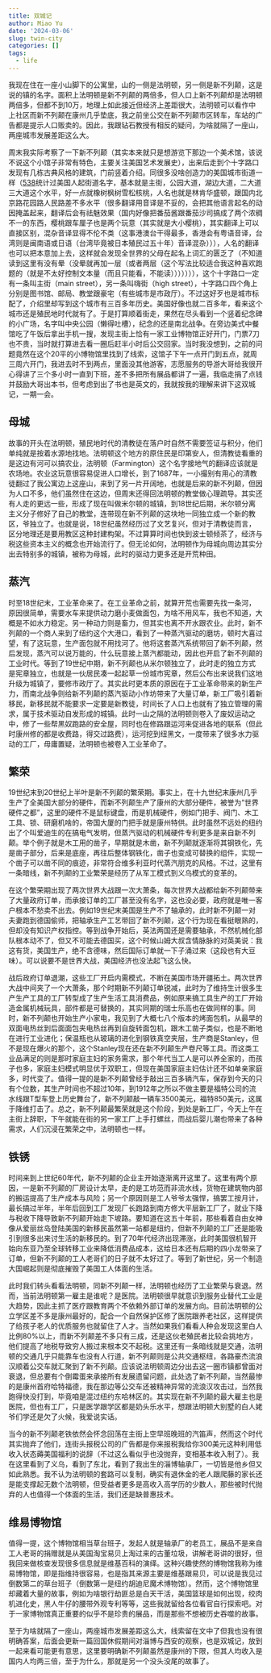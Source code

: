 ```yaml
---
title: 双城记
author: Miao Yu
date: '2024-03-06'
slug: twin-city
categories: []
tags:
  - life
---
```

我现在住在一座小山脚下的公寓里，山的一侧是法明顿，另一侧是新不列颠，这是说的镇的名字。面积上法明顿是新不列颠的两倍多，但人口上新不列颠却是法明顿两倍多，但都不到10万，地理上如此接近但经济上差距很大，法明顿可以看作中上社区而新不列颠在康州几乎垫底，我之前坐公交在新不列颠市区转车，车站的广告都是提示人口贩卖的。因此，我跟钻石教授有相反的疑问，为啥就隔了一座山，两座城市发展差距这么大。

周末我实际考察了一下新不列颠（其实本来就只是想游览下那边一个美术馆，该说不说这个小馆子非常有特色，主要关注美国艺术发展史），出来后走到个十字路口发现有几栋古典风格的建筑，门前竖着介绍。同很多没啥创造力的美国城市街道一样（[538](https://fivethirtyeight.com/features/whats-the-most-common-street-name-in-america/)统计过美国人起街道名字，基本就是主街，公园大道，湖边大道，二大道三大道这个水平，好一点就橡树枫树雪松核桃，人名也就是林肯华盛顿，跟国内北京路花园路人民路差不多水平（很多翻译用音译是不妥的，会把其他语言起名的动因掩盖起来，翻译后会有祛魅效果（国内好像把番茄酱跟番茄沙司搞成了两个浓稠不一的东西，樱桃跟车厘子也是两个玩意（其实就是大小樱桃），其实翻译上可以直接区别，混杂音译显得不伦不类（这事港澳台干得最多，香港会有粤语音译，台湾则是闽南语或日语（台湾毕竟被日本殖民过五十年）音译混杂））），人名的翻译也可以把本意加上去，这样就会发现全世界的父母在起名上词汇的匮乏了（不知道读到这里有没有晕（没晕就再加一层（或者两层（这个写法比较适合我这种喜欢跑题的（就是不太好控制文本量（而且只能看，不能读））））））），这个十字路口一定有一条叫主街（main street），另一条叫嗨街（high street），十字路口四个角上分别是图书馆、邮局、教堂跟豪宅（有些城市是市政厅）。不过这好歹也是城市标配了，介绍里却写到这个城市有三百多年历史。美国好像也就二百多年，看来这个城市还是殖民地时代就有了。于是打算顺着街走，果然在尽头看到一个竖着纪念碑的小广场，名字叫中央公园（懒得吐槽），纪念的还是南北战争。在旁边美式中餐馆吃了午饭后拿出手机一搜，发现主街上恰有一家工业博物馆正好开门，门票7刀也不贵，当时就打算进去看一圈后赶半小时后公交回家。当时我没想到，之前的问题竟然在这个20平的小博物馆里找到了线索，这馆子下午一点开门到五点，就周三周六开门，我进去时不到两点，里面没其他游客，志愿服务的导游大哥给我很开心得讲了三个多小时一直到下班，差不多把所有展品都讲了一遍，我临走捐了点钱并鼓励大哥出本书，但考虑到出了书也是英文的，我就按我的理解来讲下这双城记，一期一会。

## 母城

故事的开头在法明顿，殖民地时代的清教徒在落户时自然不需要签证与积分，他们单纯就是按着水源地找地。法明顿这个地方的原住民是印第安人，但清教徒看重的是这边有河可以搞农业，法明顿（Farmington）这个名字接地气的翻译应该就是农场地。农业这玩意很容易促进人口增长，到了1687年，一小撮别有用心的清教徒翻过了我公寓边上这座山，来到了另一片开阔地，也就是后来的新不列颠，但因为人口不多，他们虽然住在这边，但周末还得回法明顿的教堂做心理疏导。其实还有人走的更远一些，形成了现在叫做米尔顿的城镇，到18世纪后期，米尔顿分离主义分子修好了自己的教堂，连带现在新不列颠的这块地一同独立成一个新的教区，爷独立了。也就是说，18世纪虽然经历过了文艺复兴，但对于清教徒而言，区分地理还是要用教区这种封建构架。不过算算时间也快到波士顿倾茶了，经济与税这些资本主义的概念也开始流行了。但无论如何，法明顿作为母城向周边其实分出去特别多的城镇，被称为母城，此时的驱动力更多还是开荒种田。

## 蒸汽

时至18世纪末，工业革命来了。在工业革命之前，就算开荒也需要先找一条河，原因很简单，需要水车来提供动力磨小麦做面包，为啥不用风车，我也不知道，大概是不如水力稳定。另一种动力则是畜力，但其实也离不开水跟农业。此时，新不列颠的一个商人来到了纽约这个大港口，看到了一种蒸汽驱动的磨坊，顿时大喜过望，有了这玩意，生产面包就不用找河了。他将这套蒸汽系统带回了新不列颠，然后发现，蒸汽可以说万能的，什么玩意接上蒸汽都能动，因此也开启了新不列颠的工业时代。等到了19世纪中期，新不列颠也从米尔顿独立了，此时走的独立方式是宪章独立，也就是一伙居民凑一起起草一份城市宪章，然后公布出来说我们这地升级为城镇了，要修市政厅了。其实此时更本质的原因在于工业革命带来的新生产力，而南北战争则给新不列颠的蒸汽驱动小作坊带来了大量订单，新工厂吸引着新移民，新移民就不能要求一定要是新教徒，时间长了人口上也就有了独立管理的需求，属于技术驱动自发形成的城镇。此时一山之隔的法明顿则卷入了废奴运动之中，修了一些帮黑奴跑路的安全屋，同时也在修路跟运河来促进各地的联系（但此时康州修的都是收费路，得交过路费），运河挖到纽黑文，一度带来了很多水力驱动的工厂，毋庸置疑，法明顿也被卷入工业革命了。

## 繁荣

19世纪末到20世纪上半叶是新不列颠的繁荣期。事实上，在十九世纪末康州几乎生产了全美国大部分的硬件，而新不列颠生产了康州的大部分硬件，被誉为“世界硬件之都”，这里的硬件不是鼠标键盘，而是机械硬件，例如门把手、阀门、木工工具、锁、研磨机啥的，帝国大厦的门把手就是康州特供。此时虽然不远处的纽约出了个叫爱迪生的在搞电气发明，但蒸汽驱动的机械硬件专利更多是来自新不列颠。举个例子就是木工用的凿子，早期就是木凿，新不列颠就逐渐将其钢铁化，先是凿子部分，后来是底座，再往后整体钢铁化，凿子也变成可替换的组件，实现一个凿子可以凿不同的痕迹，非常符合维多利亚时代蒸汽朋克的风格。不过，这里有一条暗线，新不列颠的工业繁荣是经历了从军工模式到义乌模式的变革的。

在这个繁荣期出现了两次世界大战跟一次大萧条，每次世界大战都给新不列颠带来了大量政府订单，而承接订单的工厂甚至没有名字，这也没必要，政府就是唯一客户根本不愁卖不出去。例如19世纪末美国是生产不了轴承的，此时新不列颠一对夫妻跑到德国偷师，把轴承生产工艺带回了新不列颠，这个行为现在看挺眼熟的，但却没有知识产权指控。等到战争开始后，英法两国还是需要轴承，不然机械化部队根本动不了，但又不可能去德国买，这个时候山姆大叔含情脉脉的对英美说：我这有货，美国生产，绝不含德味，然后国际订单就一下子涌过来（这段也有大豆味）。可以说要不是世界大战，美国经济也没法起飞这么快。

战后政府订单退潮，这些工厂开启内需模式，不断在美国市场开疆拓土。两次世界大战中间夹了一个大萧条，那个时期新不列颠订单锐减，此时为了维持生计很多生产生产工具的工厂转型成了生产生活工具消费品，例如原来搞工具生产的工厂开始造金属机械玩具，部件都是可替换的，其实同期的瑞士乐高也在做同样的事。同时，新不列颠也开始生产小家电，我见到了大概七八个版本的烤面包机，从最早的双面电热丝到后面面包夹电热丝再到自旋转面包机，跟木工凿子类似，也是不断地在进行工业进化；保温瓶也从玻璃的进化到钢铁真空夹层，生产商是Stanley，但不是现在爆火的那个，这个Stanley现在还在新不列颠生产卷尺等工具。而这类工业品满足的则是那时家庭主妇的家务需求，那个年代当工人是可以养全家的，而孩子也多，家庭主妇模式明显优于双职工，但现在美国家庭主妇估计还不如单亲家庭多，时代变了。值得一提的是新不列颠曾经手敲出三百多辆汽车，保存到今天的只有个位数，其生产时间也不超过10年，到1912年之所以不做主要是福特公司的流水线跟T型车登上历史舞台了，新不列颠敲一辆车3500美元，福特850美元，这属于降维打击了。总之，新不列颠最繁荣就是这个阶段，到处是新工厂，今天上午在主街上辞职，下午就能在街的另一家工厂上手打螺丝，而战后婴儿潮也带来了各种需求，人们沉浸在繁荣之中，法明顿也一样。

## 铁锈

时间来到上世纪60年代，新不列颠的企业主开始逐渐离开这里了。这里有两个原因，一是新不列颠的厂房设计太早，走的是工坊范而非流水线，货物在建筑物内部的搬运提高了生产成本与风险；另一个原因则是工人爷爷太强悍，搞罢工按月计，最长搞过半年，半年后回到工厂发现厂长跑路到南方修大平层新工厂了，就业下降与税收下降导致新不列颠开始走下坡路。要知道在这五十年前，那些看着自由女神像从爱丽丝岛登陆美国的新移民虽然第一站都是纽约，但新不列颠的工厂还是能吸引到很多出来讨生活的新移民的。到了70年代经济出现滞涨，此时美国很机智开始向东亚乃至全球转移工业来降低消费品成本，这给日本还有后期的四小龙带来了订单，但新不列颠的工人老哥们的日子就不太好过了。等到了新世纪，另一个制造大国崛起则是彻底摧毁了美国工人体面的生活。

此时我们转头看看法明顿，同新不列颠一样，法明顿也经历了工业繁荣与衰退。然而，当前法明顿第一雇主是谁呢？是医院。法明顿很早就意识到服务业替代工业是大趋势，因此主抓了医疗跟教育两个不依赖外部订单的发展方向。目前法明顿的公立学区差不多是康州最好的，配合一个自然保护区修了医院跟养老社区，这样提供了给孩子老人的优质服务也就留住了人才。当然如果我们看看人种会发现这里白人比例80%以上，而新不列颠差不多只有三成，还是这伙老殖民者比较会挑地方，他们提高了地税导致穷人搬过来根本交不起税。这里还有一条暗线就是交通，法明顿的交通几乎只能靠车也没有人行道，新不列颠则是公共交通枢纽，各路豪杰流浪汉顺着公交车就汇聚到了新不列颠。应该说法明顿周边分出去这一圈市镇都曾面对衰退，但总要有个倒霉蛋来承接所有发展遗留问题，此处选了新不列颠，当然最惨的是康州首府哈特福德，我在那边等公交车还被精神异常的流浪汉攻击过，当然我跑得快没打到，毕竟咱是混过纽约东哈林区的。其实现在新不列颠的最大雇主也是医院，但也有工厂，只是医学跟学区都是奶头乐水平，想跟法明顿大别墅的白人姥爷们学还是欠了火候，我爱说实话。

当今的新不列颠老铁依然会怀念回荡在主街上空早班晚班的汽笛声，然而这个时代其实抛弃了他们，连街头报税公司的广告都是你来报税我给你300美元这种利用低收入状态薅美国福利的说辞（不过这么看似乎也没抛弃，变相基本收入制了）。我在这里看到了义乌，看到了东北，看到了我出生的淄博轴承厂，一切皆是他乡但又如此熟悉。我不认为法明顿的套路可以复制，确实有退休金的老人跟爬藤的家长还是能支撑起无数个法明顿，但受益者更多是高收入高学历的少数人，那些被时代抛弃的人也值得一个体面的生活，我们还是缺普惠技术。

## 维易博物馆

值得一提，这个博物馆相当草台班子，发起人就是轴承厂的老员工，展品不是来自工人老哥的捐赠就是从美国淘宝易贝上淘过来的古董垃圾，讲解老哥讲的很好，但我回来做核查发现很多信息就是维基百科的演绎。这种兴趣使然的博物馆我称为维易博物馆，即是指维持很容易，也是指其来源主要是维基跟易贝，可以说是我见过倒数第二的草台班子（倒数第一是纽约胡迪尼魔术博物馆）。然而，这个博物馆里却藏着大量的故事，例如为啥银行劫匪总是白天干活，美国篮球是如何出现，绞肉机进化史，黑人牛仔的腰带外观专利等等，这些我就留给各位看官自行探索吧。对于一家博物馆真正重要的似乎不是珍贵的展品，而是那些不想被历史吞噬的故事。

至于为啥就隔了一座山，两座城市发展差距这么大，线索留在文中了但我也没有很明确答案，后面会更新一篇回国休假期间对淄博与西安的观察，也是双城记，放到一起来看可能更有意思，这里要明确新不列颠虽然是康州的下限，但其人均收入是国内人均两三倍，至于为什么，那就是另一个没头没尾的故事了。
